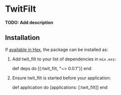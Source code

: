 # TwitFilt

**TODO: Add description**

## Installation

If [available in Hex](https://hex.pm/docs/publish), the package can be installed as:

  1. Add twit_filt to your list of dependencies in `mix.exs`:

        def deps do
          [{:twit_filt, "~> 0.0.1"}]
        end

  2. Ensure twit_filt is started before your application:

        def application do
          [applications: [:twit_filt]]
        end

